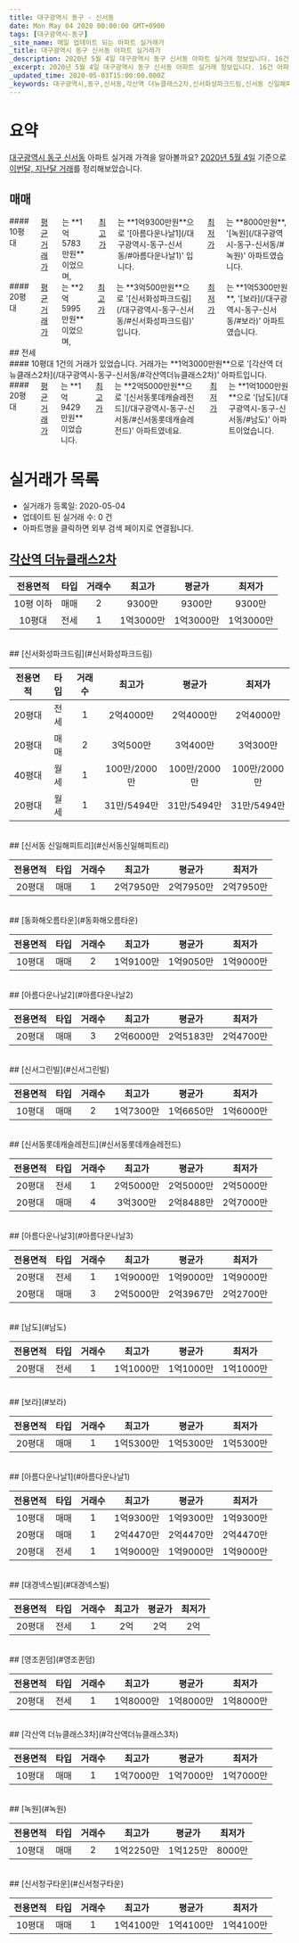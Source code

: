 ```yaml
---
title: 대구광역시 동구 - 신서동
date: Mon May 04 2020 00:00:00 GMT+0900
tags: [대구광역시-동구]
_site_name: 매일 업데이트 되는 아파트 실거래가
_title: 대구광역시 동구 신서동 아파트 실거래가
_description: 2020년 5월 4일 대구광역시 동구 신서동 아파트 실거래 정보입니다. 16건 아파트 정보가 있습니다.
_excerpt: 2020년 5월 4일 대구광역시 동구 신서동 아파트 실거래 정보입니다. 16건 아파트 정보가 있습니다.
_updated_time: 2020-05-03T15:00:00.000Z
_keywords: 대구광역시,동구,신서동,각산역 더뉴클래스2차,신서화성파크드림,신서동 신일해피트리,동화해오름타운,아름다운나날2,신서그린빌,신서동롯데캐슬레전드,아름다운나날3,남도,보라,아름다운나날1,대경넥스빌,영조퀸덤,각산역 더뉴클래스3차,녹원,신서청구타운
---
```





# 요약
<ins>대구광역시 동구 신서동</ins> 아파트 실거래 가격을 알아볼까요? <ins>2020년 5월 4일</ins> 기준으로 <ins>이번달, 지난달 거래</ins>를 정리해보았습니다.

## 매매
<div class="container">
<div class="six columns" markdown="1">
#### 10평대
<ins>평균 거래가</ins>는 **1억5783만원**이었으며, <ins>최고가</ins>는 **1억9300만원**으로 '[아름다운나날1](/대구광역시-동구-신서동/#아름다운나날1)' 입니다. <ins>최저가</ins>는 **8000만원**, '[녹원](/대구광역시-동구-신서동/#녹원)' 아파트였습니다.
</div>
<div class="six columns" markdown="1">
#### 20평대
<ins>평균 거래가</ins>는 **2억5995만원**이었으며, <ins>최고가</ins>는 **3억500만원**으로 '[신서화성파크드림](/대구광역시-동구-신서동/#신서화성파크드림)' 입니다. <ins>최저가</ins>는 **1억5300만원**, '[보라](/대구광역시-동구-신서동/#보라)' 아파트였습니다.
</div>
</div>
## 전세
<div class="container">
<div class="six columns" markdown="1">
#### 10평대
1건의 거래가 있었습니다. 거래가는 **1억3000만원**으로 '[각산역 더뉴클래스2차](/대구광역시-동구-신서동/#각산역더뉴클래스2차)' 아파트입니다.
</div>
<div class="six columns" markdown="1">
#### 20평대
<ins>평균 거래가</ins>는 **1억9429만원**이었습니다. <ins>최고가</ins>는 **2억5000만원**으로 '[신서동롯데캐슬레전드](/대구광역시-동구-신서동/#신서동롯데캐슬레전드)' 아파트였네요. <ins>최저가</ins>는 **1억1000만원**으로 '[남도](/대구광역시-동구-신서동/#남도)' 아파트이었습니다.
</div>
</div>



# 실거래가 목록
- 실거래가 등록일: 2020-05-04
- 업데이트 된 실거래 수: 0 건
- 아파트명을 클릭하면 외부 검색 페이지로 연결됩니다.

## [각산역 더뉴클래스2차](#각산역더뉴클래스2차)

|전용면적|타입|거래수|최고가|평균가|최저가|
|:---:|:---:|:---:|:---:|:---:|:---:|
|10평 이하|<span class="deal-type-1">매매</span>|2|9300만|9300만|9300만|
|10평대|<span class="deal-type-2">전세</span>|1|1억3000만|1억3000만|1억3000만|

<br/>
## [신서화성파크드림](#신서화성파크드림)

|전용면적|타입|거래수|최고가|평균가|최저가|
|:---:|:---:|:---:|:---:|:---:|:---:|
|20평대|<span class="deal-type-2">전세</span>|1|2억4000만|2억4000만|2억4000만|
|20평대|<span class="deal-type-1">매매</span>|2|3억500만|3억400만|3억300만|
|40평대|<span class="deal-type-3">월세</span>|1|100만/2000만|100만/2000만|100만/2000만|
|20평대|<span class="deal-type-3">월세</span>|1|31만/5494만|31만/5494만|31만/5494만|

<br/>
## [신서동 신일해피트리](#신서동신일해피트리)

|전용면적|타입|거래수|최고가|평균가|최저가|
|:---:|:---:|:---:|:---:|:---:|:---:|
|20평대|<span class="deal-type-1">매매</span>|1|2억7950만|2억7950만|2억7950만|

<br/>
## [동화해오름타운](#동화해오름타운)

|전용면적|타입|거래수|최고가|평균가|최저가|
|:---:|:---:|:---:|:---:|:---:|:---:|
|10평대|<span class="deal-type-1">매매</span>|2|1억9100만|1억9050만|1억9000만|

<br/>
## [아름다운나날2](#아름다운나날2)

|전용면적|타입|거래수|최고가|평균가|최저가|
|:---:|:---:|:---:|:---:|:---:|:---:|
|20평대|<span class="deal-type-1">매매</span>|3|2억6000만|2억5183만|2억4700만|

<br/>
## [신서그린빌](#신서그린빌)

|전용면적|타입|거래수|최고가|평균가|최저가|
|:---:|:---:|:---:|:---:|:---:|:---:|
|10평대|<span class="deal-type-1">매매</span>|2|1억7300만|1억6650만|1억6000만|

<br/>
## [신서동롯데캐슬레전드](#신서동롯데캐슬레전드)

|전용면적|타입|거래수|최고가|평균가|최저가|
|:---:|:---:|:---:|:---:|:---:|:---:|
|20평대|<span class="deal-type-2">전세</span>|1|2억5000만|2억5000만|2억5000만|
|20평대|<span class="deal-type-1">매매</span>|4|3억300만|2억8488만|2억7000만|

<br/>
## [아름다운나날3](#아름다운나날3)

|전용면적|타입|거래수|최고가|평균가|최저가|
|:---:|:---:|:---:|:---:|:---:|:---:|
|20평대|<span class="deal-type-2">전세</span>|1|1억9000만|1억9000만|1억9000만|
|20평대|<span class="deal-type-1">매매</span>|3|2억5000만|2억3967만|2억2700만|

<br/>
## [남도](#남도)

|전용면적|타입|거래수|최고가|평균가|최저가|
|:---:|:---:|:---:|:---:|:---:|:---:|
|20평대|<span class="deal-type-2">전세</span>|1|1억1000만|1억1000만|1억1000만|

<br/>
## [보라](#보라)

|전용면적|타입|거래수|최고가|평균가|최저가|
|:---:|:---:|:---:|:---:|:---:|:---:|
|20평대|<span class="deal-type-1">매매</span>|1|1억5300만|1억5300만|1억5300만|

<br/>
## [아름다운나날1](#아름다운나날1)

|전용면적|타입|거래수|최고가|평균가|최저가|
|:---:|:---:|:---:|:---:|:---:|:---:|
|10평대|<span class="deal-type-1">매매</span>|1|1억9300만|1억9300만|1억9300만|
|20평대|<span class="deal-type-1">매매</span>|1|2억4470만|2억4470만|2억4470만|
|20평대|<span class="deal-type-2">전세</span>|1|1억9000만|1억9000만|1억9000만|

<br/>
## [대경넥스빌](#대경넥스빌)

|전용면적|타입|거래수|최고가|평균가|최저가|
|:---:|:---:|:---:|:---:|:---:|:---:|
|20평대|<span class="deal-type-2">전세</span>|1|2억|2억|2억|

<br/>
## [영조퀸덤](#영조퀸덤)

|전용면적|타입|거래수|최고가|평균가|최저가|
|:---:|:---:|:---:|:---:|:---:|:---:|
|20평대|<span class="deal-type-2">전세</span>|1|1억8000만|1억8000만|1억8000만|

<br/>
## [각산역 더뉴클래스3차](#각산역더뉴클래스3차)

|전용면적|타입|거래수|최고가|평균가|최저가|
|:---:|:---:|:---:|:---:|:---:|:---:|
|10평대|<span class="deal-type-1">매매</span>|1|1억7000만|1억7000만|1억7000만|

<br/>
## [녹원](#녹원)

|전용면적|타입|거래수|최고가|평균가|최저가|
|:---:|:---:|:---:|:---:|:---:|:---:|
|10평대|<span class="deal-type-1">매매</span>|2|1억2250만|1억125만|8000만|

<br/>
## [신서청구타운](#신서청구타운)

|전용면적|타입|거래수|최고가|평균가|최저가|
|:---:|:---:|:---:|:---:|:---:|:---:|
|10평대|<span class="deal-type-1">매매</span>|1|1억4100만|1억4100만|1억4100만|

<br/>



